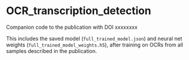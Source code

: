 # OCR_transcription_detection
Companion code to the publication with DOI xxxxxxxx

This includes the saved model (`full_trained_model.json`) and neural net weights (`full_trained_model_weights.h5`), after training on OCRs from all samples described in the publication.
